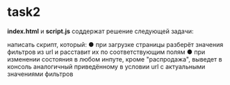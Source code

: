 # task2

**index.html** и **script.js** соддержат решение следующей задачи:

написать скрипт, который:
● при загрузке страницы разберёт значения фильтров из url и расставит их по
соответствующим полям
● при изменении состояния в любом инпуте, кроме "распродажа", выведет в
консоль аналогичный приведённому в условии url с актуальными значениями
фильтров
